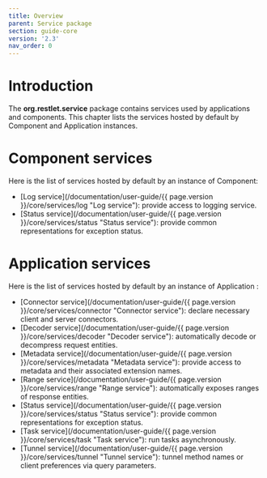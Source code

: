 ```yaml
---
title: Overview
parent: Service package
section: guide-core
version: '2.3'
nav_order: 0
---
```

# Introduction

The **org.restlet.service** package contains services used by
applications and components. This chapter lists the services hosted by
default by Component and Application instances.

# Component services

Here is the list of services hosted by default by an instance of
Component:

-   [Log service](/documentation/user-guide/{{ page.version }}/core/services/log "Log service"): provide access to logging service.
-   [Status service](/documentation/user-guide/{{ page.version }}/core/services/status "Status service"): provide common representations for exception status.

# Application services

Here is the list of services hosted by default by an instance of
Application :

-   [Connector service](/documentation/user-guide/{{ page.version }}/core/services/connector "Connector service"): declare necessary client and server connectors.
-   [Decoder service](/documentation/user-guide/{{ page.version }}/core/services/decoder "Decoder service"): automatically decode or decompress request entities.
-   [Metadata service](/documentation/user-guide/{{ page.version }}/core/services/metadata "Metadata service"): provide access to metadata and their associated extension names.
-   [Range service](/documentation/user-guide/{{ page.version }}/core/services/range "Range service"): automatically exposes ranges of response entities.
-   [Status service](/documentation/user-guide/{{ page.version }}/core/services/status "Status service"): provide common representations for exception status.
-   [Task service](/documentation/user-guide/{{ page.version }}/core/services/task "Task service"): run tasks asynchronously.
-   [Tunnel service](/documentation/user-guide/{{ page.version }}/core/services/tunnel "Tunnel service"): tunnel method names or client preferences via query parameters.
